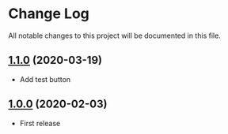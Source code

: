 # Change Log

All notable changes to this project will be documented in this file.

## [1.1.0](https://github.com/airbus-cyber/graylog-plugin-ldap/tree/1.1.0) (2020-03-19)

* Add test button

## [1.0.0](https://github.com/airbus-cyber/graylog-plugin-ldap/tree/1.0.0) (2020-02-03)

* First release
